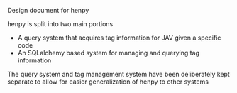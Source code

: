 Design document for henpy

henpy is split into two main portions
- A query system that acquires tag information for JAV given a specific code
- An SQLalchemy based system for managing and querying tag information

The query system and tag management system have been deliberately kept separate to allow for easier generalization of henpy to other systems
